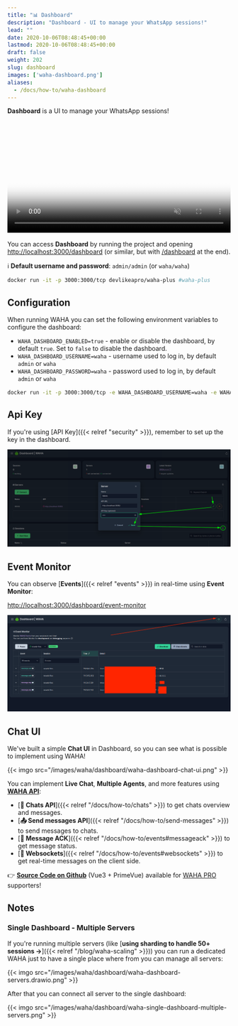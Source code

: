 ```yaml
---
title: "📊 Dashboard"
description: "Dashboard - UI to manage your WhatsApp sessions!"
lead: ""
date: 2020-10-06T08:48:45+00:00
lastmod: 2020-10-06T08:48:45+00:00
draft: false
weight: 202
slug: dashboard
images: ['waha-dashboard.png']
aliases:
  - /docs/how-to/waha-dashboard
---
```


**Dashboard** is a UI to manage your WhatsApp sessions!

<video autoplay loop muted playsinline controls='noremoteplayback' width="100%" poster='/images/waha-dashboard.png'>
  <source src="/videos/waha-dashboard-overview.webm" type="video/webm" />
  Download the <a href="/videos/waha-dashboard-overview.webm">Dashboard Overview video</a> .
</video>

You can access **Dashboard** by running the project and opening
<a href="http://localhost:3000/dashboard" target="_blank">http://localhost:3000/dashboard</a>
(or similar, but with <a href="/dashboard" target="_blank">/dashboard</a> at the end).

ℹ️ **Default username and password**: `admin/admin` (or `waha/waha`)

```bash
docker run -it -p 3000:3000/tcp devlikeapro/waha-plus #waha-plus
```

## Configuration

When running WAHA you can set the following environment variables to configure the dashboard:

- `WAHA_DASHBOARD_ENABLED=true` - enable or disable the dashboard, by default `true`. Set to `false` to disable the
  dashboard.
- `WAHA_DASHBOARD_USERNAME=waha` - username used to log in, by default `admin` or `waha`
- `WAHA_DASHBOARD_PASSWORD=waha` - password used to log in, by default `admin` or `waha`

```bash
docker run -it -p 3000:3000/tcp -e WAHA_DASHBOARD_USERNAME=waha -e WAHA_DASHBOARD_PASSWORD=waha devlikeapro/waha-plus
```

## Api Key
If you're using [API Key]({{< relref "security" >}}), remember to set up the key in the dashboard.

![Dashboard with API Key](waha-dashboard-key.png)

## Event Monitor
You can observe [**Events**]({{< relref "events" >}}) in real-time using **Event Monitor**:

[http://localhost:3000/dashboard/event-monitor](http://localhost:3000/dashboard/event-monitor)

![Event Monitor](waha-dashboard-event-monitor.png)

## Chat UI
We've built a simple **Chat UI** in Dashboard, so you can see what is possible to implement using WAHA!

{{< imgo src="/images/waha/dashboard/waha-dashboard-chat-ui.png" >}}

You can implement **Live Chat**, **Multiple Agents**, and more features using  
[**WAHA API**](https://waha.devlike.pro/):
- [**💬 Chats API**]({{< relref "/docs/how-to/chats" >}})
  to get chats overview and messages.
- [**📤 Send messages API**]({{< relref "/docs/how-to/send-messages" >}})
  to send messages to chats.
- [**🔄 Message ACK**]({{< relref "/docs/how-to/events#messageack" >}})
  to get message status.
- [**🔄 Websockets**]({{< relref "/docs/how-to/events#websockets" >}})
  to get real-time messages on the client side.

👉 [**Source Code on Github**](https://github.com/devlikeapro/waha-hub/tree/main/ui/components/chat) 
(Vue3 + PrimeVue) available for [WAHA PRO](https://waha.devlike.pro/pricing/#tier-pro) supporters!



## Notes
### Single Dashboard - Multiple Servers
If you're running multiple servers 
(like [**using sharding to handle 50+ sessions ->**]({{< relref "/blog/waha-scaling" >}}))
you can run a dedicated WAHA just to have a single place where from you can manage all servers:

{{< imgo src="/images/waha/dashboard/waha-dashboard-servers.drawio.png" >}}

After that you can connect all server to the single dashboard:

{{< imgo src="/images/waha/dashboard/waha-single-dashboard-multiple-servers.png" >}}

